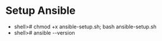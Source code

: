 # Setup  Ansible 

- shell># chmod +x ansible-setup.sh; bash ansible-setup.sh
- shell># ansible --version

